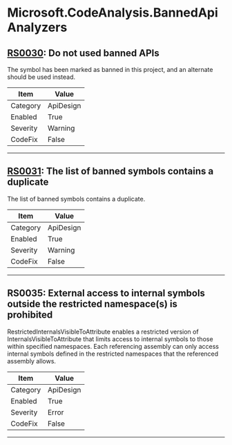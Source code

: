 # Microsoft.CodeAnalysis.BannedApiAnalyzers

## [RS0030](https://github.com/dotnet/roslyn-analyzers/blob/main/src/Microsoft.CodeAnalysis.BannedApiAnalyzers/BannedApiAnalyzers.Help.md): Do not used banned APIs

The symbol has been marked as banned in this project, and an alternate should be used instead.

|Item|Value|
|-|-|
|Category|ApiDesign|
|Enabled|True|
|Severity|Warning|
|CodeFix|False|
---

## [RS0031](https://github.com/dotnet/roslyn-analyzers/blob/main/src/Microsoft.CodeAnalysis.BannedApiAnalyzers/BannedApiAnalyzers.Help.md): The list of banned symbols contains a duplicate

The list of banned symbols contains a duplicate.

|Item|Value|
|-|-|
|Category|ApiDesign|
|Enabled|True|
|Severity|Warning|
|CodeFix|False|
---

## RS0035: External access to internal symbols outside the restricted namespace(s) is prohibited

RestrictedInternalsVisibleToAttribute enables a restricted version of InternalsVisibleToAttribute that limits access to internal symbols to those within specified namespaces. Each referencing assembly can only access internal symbols defined in the restricted namespaces that the referenced assembly allows.

|Item|Value|
|-|-|
|Category|ApiDesign|
|Enabled|True|
|Severity|Error|
|CodeFix|False|
---
